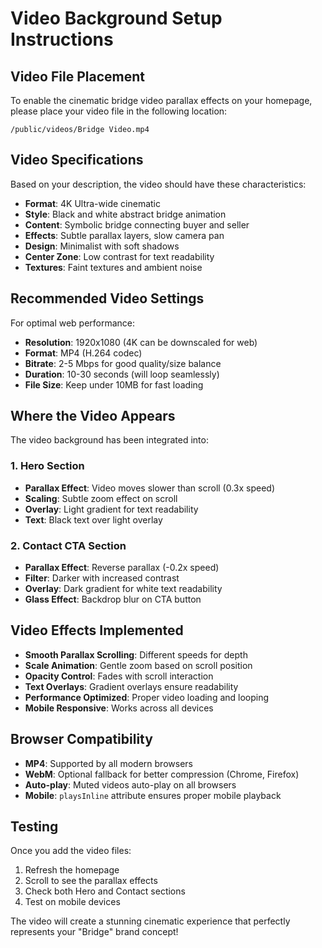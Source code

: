 # Video Background Setup Instructions

## Video File Placement

To enable the cinematic bridge video parallax effects on your homepage, please place your video file in the following location:

```
/public/videos/Bridge Video.mp4
```

## Video Specifications

Based on your description, the video should have these characteristics:
- **Format**: 4K Ultra-wide cinematic
- **Style**: Black and white abstract bridge animation
- **Content**: Symbolic bridge connecting buyer and seller
- **Effects**: Subtle parallax layers, slow camera pan
- **Design**: Minimalist with soft shadows
- **Center Zone**: Low contrast for text readability
- **Textures**: Faint textures and ambient noise

## Recommended Video Settings

For optimal web performance:
- **Resolution**: 1920x1080 (4K can be downscaled for web)
- **Format**: MP4 (H.264 codec)
- **Bitrate**: 2-5 Mbps for good quality/size balance
- **Duration**: 10-30 seconds (will loop seamlessly)
- **File Size**: Keep under 10MB for fast loading

## Where the Video Appears

The video background has been integrated into:

### 1. Hero Section
- **Parallax Effect**: Video moves slower than scroll (0.3x speed)
- **Scaling**: Subtle zoom effect on scroll
- **Overlay**: Light gradient for text readability
- **Text**: Black text over light overlay

### 2. Contact CTA Section  
- **Parallax Effect**: Reverse parallax (-0.2x speed)
- **Filter**: Darker with increased contrast
- **Overlay**: Dark gradient for white text readability
- **Glass Effect**: Backdrop blur on CTA button

## Video Effects Implemented

- **Smooth Parallax Scrolling**: Different speeds for depth
- **Scale Animation**: Gentle zoom based on scroll position  
- **Opacity Control**: Fades with scroll interaction
- **Text Overlays**: Gradient overlays ensure readability
- **Performance Optimized**: Proper video loading and looping
- **Mobile Responsive**: Works across all devices

## Browser Compatibility

- **MP4**: Supported by all modern browsers
- **WebM**: Optional fallback for better compression (Chrome, Firefox)
- **Auto-play**: Muted videos auto-play on all browsers
- **Mobile**: `playsInline` attribute ensures proper mobile playback

## Testing

Once you add the video files:
1. Refresh the homepage
2. Scroll to see the parallax effects
3. Check both Hero and Contact sections
4. Test on mobile devices

The video will create a stunning cinematic experience that perfectly represents your "Bridge" brand concept!